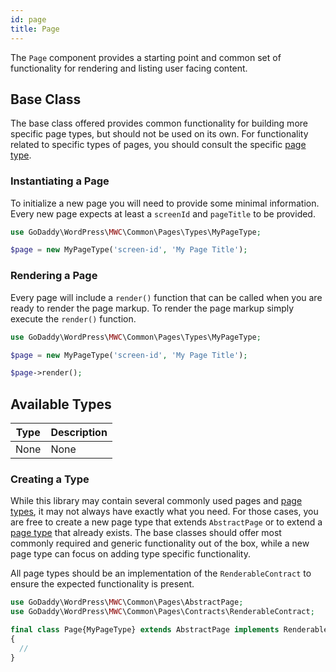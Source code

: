 ```yaml
---
id: page 
title: Page
---
```


The `Page` component provides a starting point and common set of functionality for rendering and listing user facing content.

## Base Class
The base class offered provides common functionality for building more specific page types, but should not be used on its own.  For functionality related to specific types of pages, you should consult the specific [page type](/components/page#available-types).

### Instantiating a Page
To initialize a new page you will need to provide some minimal information.  Every new page expects at least a `screenId` and `pageTitle` to be provided.

```php
use GoDaddy\WordPress\MWC\Common\Pages\Types\MyPageType;

$page = new MyPageType('screen-id', 'My Page Title');
```

### Rendering a Page
Every page will include a `render()` function that can be called when you are ready to render the page markup.  To render the page markup simply execute the `render()` function.

```php
use GoDaddy\WordPress\MWC\Common\Pages\Types\MyPageType;

$page = new MyPageType('screen-id', 'My Page Title');

$page->render();
```

## Available Types
| Type           	| Description       |
|----------------	|----------------	|
| None 	            | None 	            |

### Creating a Type
While this library may contain several commonly used pages and [page types](/components/page#available-types), it may not always have exactly what you need.  For those cases, you are free to create a new page type that extends `AbstractPage` or to extend a [page type](/components/page#available-types) that already exists.  The base classes should offer most commonly required and generic functionality out of the box, while a new page type can focus on adding type specific functionality.

All page types should be an implementation of the `RenderableContract` to ensure the expected functionality is present.

```php
use GoDaddy\WordPress\MWC\Common\Pages\AbstractPage;
use GoDaddy\WordPress\MWC\Common\Pages\Contracts\RenderableContract;

final class Page{MyPageType} extends AbstractPage implements RenderableContract
{
  //
}
```
